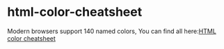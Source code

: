 # html-color-cheatsheet

Modern browsers support 140 named colors, You can find all here:[HTML color cheatsheet](https://works.yangerxiao.com/html-color-cheatsheet/)
